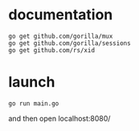 # documentation

    go get github.com/gorilla/mux
    go get github.com/gorilla/sessions
    go get github.com/rs/xid

# launch

    go run main.go

and then open localhost:8080/


